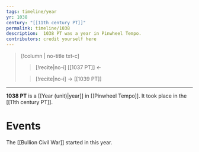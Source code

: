 ```yaml
---
tags: timeline/year 
yr: 1038
century: "[[11th century PT]]"
permalink: timeline/1038
description:  1038 PT was a year in Pinwheel Tempo.
contributors: credit yourself here
---
```

>[!column | no-title txt-c]
>>[!recite|no-i] [[1037 PT]] ←
>
>> [!recite|no-i] → [[1039 PT]]

---
**1038 PT** is a [[Year (unit)|year]] in [[Pinwheel Tempo]]. It took place in the [[11th century PT]]. 

# Events


The [[Bullion Civil War]] started in this year.